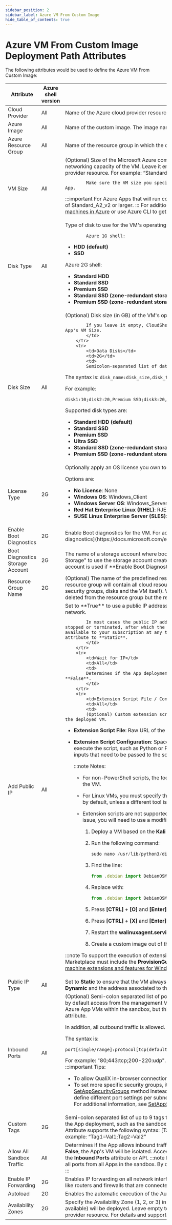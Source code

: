 ```yaml
---
sidebar_position: 2
sidebar_label: Azure VM From Custom Image
hide_table_of_contents: true
---
```


# Azure VM From Custom Image Deployment Path Attributes

The following attributes would be used to define the Azure VM From Custom Image:

<table>
    <thead>
        <th>Attribute</th>
        <th>Azure shell version</th>
        <th>Description</th>
    </thead>
    <tbody>
        <tr>
            <td>Cloud Provider</td>
            <td>All</td>
            <td>Name of the Azure cloud provider resource to be used</td>
        </tr>
        <tr>
            <td>Azure Image</td>
            <td>All</td>
            <td>Name of the custom image. The image name is listed in the **Images** blade of the Azure portal.</td>
        </tr>
        <tr>
            <td>Azure Resource Group</td>
            <td>All</td>
            <td>Name of the resource group in which the custom image resides.</td>
        </tr>
        <tr>
            <td>VM Size</td>
            <td>All</td>
            <td>
            (Optional) Size of the Microsoft Azure computing resources, including CPU, memory and networking capacity of the VM. Leave it empty to use the default VM Size that was set in the cloud provider resource. For example: “Standard\_A1\_v2”.

            Make sure the VM size you specify is supported by the image you defined in the App.
:::important
            For Azure Apps that will run configuration management operations, specify a VM size of Standard\_A2\_v2 or larger.
:::
            For additional information, see the Azure help page [Sizes for virtual machines in Azure](https://docs.microsoft.com/en-us/azure/virtual-machines/sizes) or use Azure CLI to get a list of your region's supported sizes.
            </td>
        </tr>
        <tr>
            <td>Disk Type</td>
            <td>All</td>
            <td>
            Type of disk to use for the VM's operating system. Possible options depend on the shell version:

            Azure 1G shell:
- **HDD (default)**
- **SSD**

Azure 2G shell:
- **Standard HDD**
- **Standard SSD**
- **Premium SSD**
- **Standard SSD (zone-redundant storage)**
- **Premium SSD (zone-redundant storage)**
</td>
        </tr>
        <tr>
            <td>Disk Size</td>
            <td>All</td>
            <td>
            (Optional) Disk size (in GB) of the VM's operating system. For example, “17” or “35”.

            If you leave it empty, CloudShell will determine the disk size according to the App's VM Size.  
            </td>
        </tr>
        <tr>
            <td>Data Disks</td>
            <td>2G</td>
            <td>
            Semicolon-separated list of data disks that will be added to the VM.

The syntax is: `disk_name:disk_size,disk_type`

For example:

`disk1:10;disk2:20,Premium SSD;disk3:20,Standard SSD (zone-redundant storage)`

Supported disk types are:

- **Standard HDD (default)**
- **Standard SSD**
- **Premium SSD**
- **Ultra SSD**
- **Standard SSD (zone-redundant storage)**
- **Premium SSD (zone-redundant storage)**
</td>
        </tr>
        <tr>
            <td>License Type</td>
            <td>2G</td>
            <td>
            Optionally apply an OS license you own to the VM.

Options are:

- **No License**: None
- **Windows OS**: Windows\_Client
- **Windows Server OS**: Windows\_Server
- **Red Hat Enterprise Linux (RHEL)**: RJE:\_BYOS
- **SUSE Linux Enterprise Server (SLES)**: SLES\_BYOS
</td>
        </tr>
        <tr>
            <td>Enable Boot Diagnostics</td>
            <td>2G</td>
            <td>
            Enable Boot diagnostics for the VM. For additional information, see Microsoft Docs' [Azure boot diagnostics](https://docs.microsoft.com/en-us/azure/virtual-machines/boot-diagnostics) article.
            </td>
        </tr>
        <tr>
            <td>Boot Diagnostics Storage Account</td>
            <td>2G</td>
            <td>
            The name of a storage account where boot diagnostic artifacts will be stored. Enter "Sandbox Storage" to use the storage account created by the sandbox. By default: the managed storage account is used if **Enable Boot Diagnostics** is enabled.
            </td>
        </tr>
        <tr>
            <td>Resource Group Name</td>
            <td>2G</td>
            <td>
            (Optional) The name of the predefined resource group where the VM will be deployed. This resource group will contain all cloud resources created for the VM (such as network interfaces, security groups, disks and the VM itself). When the VM tears down, its cloud resources will be deleted from the resource group but the resource group will remain.
            </td>
        </tr>
        <tr>
            <td>Add Public IP</td>
            <td>All</td>
            <td>
            Set to **True** to use a public IP address to communicate with the VM from outside the virtual network.

            In most cases the public IP address is associated with the VM until the VM is stopped or terminated, after which the IP is no longer available. To ensure that the IP is available to your subscription at any time, reserve it by setting the **Public IPType** attribute to **Static**.
            </td>
        </tr>
        <tr>
            <td>Wait for IP</td>
            <td>All</td>
            <td>
            Determines if the App deployment process waits for the VM to get an IP. Default is **False**.
            </td>
        </tr>
        <tr>
            <td>Extension Script File / Configuration</td>
            <td>All</td>
            <td>
            (Optional) Custom extension script (PowerShell, Python, batch, etc.) to execute on the deployed VM.

- **Extension Script File**: Raw URL of the script file
- **Extension Script Configuration**: Space-separated value containing the tool to be used to execute the script, such as Python or PowerShell, the script's file name and extension, and any inputs that need to be passed to the script. For example: `python my_script.py input1` `input2`
    
    :::note Notes:
    - For non-PowerShell scripts, the tool to be used to execute the script must be installed on the VM.
    - For Linux VMs, you must specify the tool to be used. For Windows VMs, PowerShell is used by default, unless a different tool is specified.
    - Extension scripts are not supported on Kali Linux images in Azure Marketplace. To fix this issue, you will need to use a modified version of the Marketplace image:
        
        1. Deploy a VM based on the **Kali Linux** Marketplace image.
            
        2. Run the following command:
            
            ```javascript
            sudo nano /usr/lib/python3/dist-packages/azurelinuxagent/common/osutil/factory.py
            ```
            
        3. Find the line:
            
            ```javascript
            from .debian import DebianOSModernUtil
            ```
            
        4. Replace with:
            
            ```javascript
            from .debian import DebianOSModernUtil,DebianOSBaseUtil
            ```
            
        5. Press **\[CTRL\]** + **\[O\]** and **\[Enter\]** keys.
        6. Press **\[CTRL\]** + **\[X\]** and **\[Enter\]** keys.
        7. Restart the **walinuxagent.service** service.
        8. Create a custom image out of the VM.
    :::    
    
:::note
To support the execution of extension scripts, custom images created outside of Azure Marketplace must include the **ProvisionGuestAgent** agent. For additional information, see [Virtual machine extensions and features for Windows](https://docs.microsoft.com/en-us/azure/virtual-machines/extensions/features-windows).
:::
            </td>
        </tr>
        <tr>
            <td>Public IP Type</td>
            <td>All</td>
            <td>
            Set to **Static** to ensure that the VM always uses the same public IP. By default, public IPs are **Dynamic** and the address associated to them may change when the VM is powered off.
            </td>
        </tr>
        <tr>
            <td>Inbound Ports</td>
            <td>All</td>
            <td>
            (Optional) Semi-colon separated list of ports and protocols to open for inbound traffic. Note that by default access from the management VPC is allowed and all ports are open for traffic between Azure App VMs within the sandbox, but this can be changed using the **Allow All Sandbox Traffic** attribute.

In addition, all outbound traffic is allowed.

The syntax is:

`port[single/range]:protocol[tcp(default)/udp]`

For example: "80;443:tcp;200-220:udp".
:::note
If not specified, the protocol defaults to TCP.
:::
:::important Tips:
- To allow QualiX in-browser connections to the VM from the sandbox, include port "22".
- To set more specific security groups, it is recommended to use the TestShell API's [SetAppSecurityGroups](pathname:///api-docs/2023.3/TestShell-API/TestShell%20XML%20RPC%20API.html#SetAppSecurityGroups) method instead. Unlike the **Inbound Ports** attribute, it enables you to define different port settings per subnet and allow inbound access to specific source CIDRs. For additional information, see [SetAppSecurityGroups Code Example](https://help.quali.com/Online%20Help/0.0/Portal/Content/CSP/MNG/SetAppSecurityGroups-code-sample.htm).
:::
            </td>
        </tr>
        <tr>
            <td>Custom Tags</td>
            <td>2G</td>
            <td>
            Semi-colon separated list of up to 9 tags to be applied to all related Azure objects created during the App deployment, such as the sandbox's resource group, VNETs, subnets, NSGs and VMs. Attribute supports the following syntax: [TagName]=[TagValue]; [TagName]=[TagValue]. For example: “Tag1=Val1;Tag2=Val2”
            </td>
        </tr>
        <tr>
            <td>Allow All Sandbox Traffic</td>
            <td>All</td>
            <td>
            Determines if the App allows inbound traffic from all other Azure Apps in the sandbox. If set to **False**, the App's VM will be isolated. Access from specific Apps or subnets can be defined using the **Inbound Ports** attribute or API.
:::note
By default, this attribute is True, and access is allowed to all ports from all Apps in the sandbox. By default, all ports are open for traffic within the sandbox.
:::
            </td>
        </tr>
        <tr>
            <td>Enable IP Forwarding</td>
            <td>2G</td>
            <td>
            Enables IP forwarding on all network interfaces of the app in order to support virtual appliances like routers and firewalls that are connected to multiple subnets.
            </td>
        </tr>
        <tr>
            <td>Autoload</td>
            <td>2G</td>
            <td>
            Enables the automatic execution of the Autoload command during reservation Setup.
            </td>
        </tr>
        <tr>
            <td>Availability Zones</td>
            <td>2G</td>
            <td>
            Specify the Availability Zone (1, 2, or 3) in which the App’s VM, managed disk and public IP (if available) will be deployed. Leave empty to inherit the Availability Zones defined on the cloud provider resource. For details and supported regions, see [Regions and availability zones](https://learn.microsoft.com/en-us/azure/availability-zones/az-overview).
            </td>
        </tr>
    </tbody>
</table>